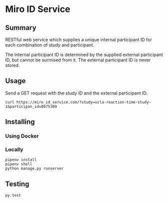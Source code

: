 # Miro ID Service

## Summary

RESTful web service which supplies a unique
internal participant ID
for each combination of study and participant.

The internal participant ID is determined by the supplied
external participant ID, but cannot be surmised from it.
The external participant ID is never stored.

## Usage

Send a GET request with the study ID and the external
participant ID.

    curl https://miro_id_service.com/?study=ucla-reaction-time-study-1&participan_id=8675309

## Installing

### Using Docker

### Locally

    pipenv install
    pipenv shell
    python manage.py runserver

## Testing

    py.test

